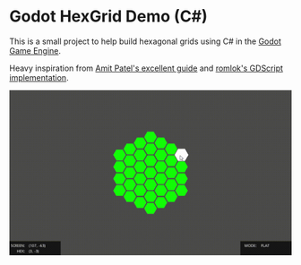 # Godot HexGrid Demo (C#)

This is a small project to help build hexagonal grids using C# in the [Godot Game Engine](https://godotengine.org/).

Heavy inspiration from [Amit Patel's excellent guide](https://www.redblobgames.com/grids/hexagons/) and [romlok's GDScript implementation](https://github.com/romlok/godot-gdhexgrid).

![Animated GIF of the 2D demo](https://raw.githubusercontent.com/ianByrne/GodotHexGrid/main/docs/demo.gif)